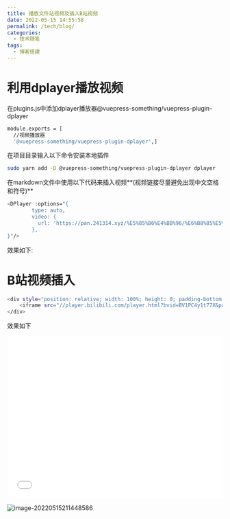 ```yaml
---
title: 播放文件站视频及插入B站视频
date: 2022-05-15 14:55:58
permalink: /tech/blog/
categories: 
  - 技术随笔
tags: 
  - 博客搭建
---
```

# 利用dplayer播放视频

在plugins.js中添加dplayer播放器@vuepress-something/vuepress-plugin-dplayer

```bash
module.exports = [
  //视频播放器
  '@vuepress-something/vuepress-plugin-dplayer',]
```

在项目目录输入以下命令安装本地插件

```bash
sudo yarn add -D @vuepress-something/vuepress-plugin-dplayer dplayer
```

在markdown文件中使用以下代码来插入视频**(视频链接尽量避免出现中文空格和符号)**

```bash
<DPlayer :options="{
  		type: auto,
        video: {
          url: 'https://pan.241314.xyz/%E5%85%B6%E4%BB%96/%E6%B8%85%E5%8D%8E%E4%BA%94%E9%81%93%E5%8F%A3%E9%A6%96%E5%B8%AD%E7%BB%8F%E6%B5%8E%E5%AD%A6%E5%AE%B6%E8%AE%BA%E5%9D%9B.mp4',
        },
}"/>
```

效果如下:

<DPlayer :options="{
  		type: auto,
        video: {
          url: 'https://pan.241314.xyz/%E5%85%B6%E4%BB%96/%E6%B8%85%E5%8D%8E%E4%BA%94%E9%81%93%E5%8F%A3%E9%A6%96%E5%B8%AD%E7%BB%8F%E6%B5%8E%E5%AD%A6%E5%AE%B6%E8%AE%BA%E5%9D%9B.mp4',
        },
}"/>

# B站视频插入

```bash
<div style="position: relative; width: 100%; height: 0; padding-bottom: 75%;">
    <iframe src="//player.bilibili.com/player.html?bvid=BV1PC4y1t77X&page=1&danmaku=1&high_quality=1" scrolling="no" border="0" frameborder="no" framespacing="0" allowfullscreen="true" style="position: absolute; width: 100%; height: 100%; left: 0; top: 0;" sandbox="allow-top-navigation allow-same-origin allow-forms allow-scripts"></iframe>
</div>

```
效果如下

<div style="position: relative; width: 100%; height: 0; padding-bottom: 75%;">
    <iframe src="//player.bilibili.com/player.html?bvid=BV1PC4y1t77X&page=1&danmaku=1&high_quality=1" scrolling="no" border="0" frameborder="no" framespacing="0" allowfullscreen="true" style="position: absolute; width: 100%; height: 100%; left: 0; top: 0;" sandbox="allow-top-navigation allow-same-origin allow-forms allow-scripts"></iframe>
</div>

![image-20220515211448586](https://fastly.jsdelivr.net/gh/nanayashiki21/picroom1/pic/image-20220515211448586.png)

